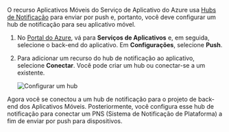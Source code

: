 O recurso Aplicativos Móveis do Serviço de Aplicativo do Azure usa [Hubs de Notificação] para enviar por push e, portanto, você deve configurar um hub de notificação para seu aplicativo móvel.

1. No [Portal do Azure], vá para **Serviços de Aplicativos** e, em seguida, selecione o back-end do aplicativo. Em **Configurações**, selecione **Push**.
2. Para adicionar um recurso do hub de notificação ao aplicativo, selecione **Conectar**. Você pode criar um hub ou conectar-se a um existente.

    ![Configurar um hub](./media/app-service-mobile-create-notification-hub/configure-hub-flow.png)

Agora você se conectou a um hub de notificação para o projeto de back-end dos Aplicativos Móveis. Posteriormente, você configura esse hub de notificação para conectar um PNS (Sistema de Notificação de Plataforma) a fim de enviar por push para dispositivos.

[Portal do Azure]: https://portal.azure.com/
[Hubs de Notificação]: https://azure.microsoft.com/documentation/articles/notification-hubs-push-notification-overview/
